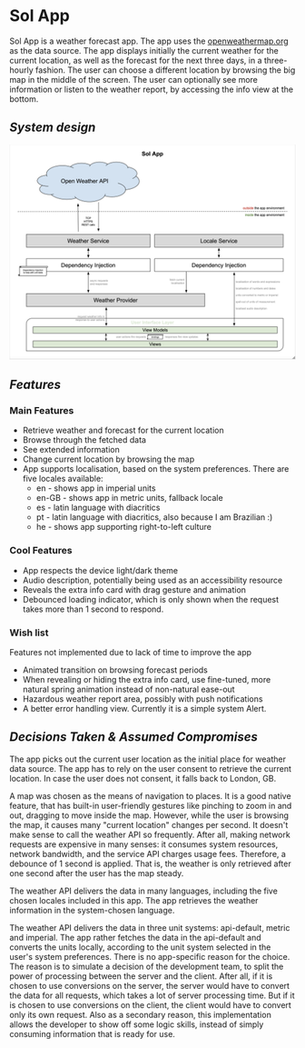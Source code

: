 # Sol App

Sol App is a weather forecast app. The app uses the [openweathermap.org](https://openweathermap.org) as the data source. The app displays initially the current weather for the current location, as well as the forecast for the next three days, in a three-hourly fashion. The user can choose a different location by browsing the big map in the middle of the screen. The user can optionally see more information or listen to the weather report, by accessing the info view at the bottom.

## _System design_
![system design](Sol/Assets.xcassets/system-design.png)

## _Features_
### Main Features
- Retrieve weather and forecast for the current location
- Browse through the fetched data
- See extended information
- Change current location by browsing the map
- App supports localisation, based on the system preferences. There are five locales available:
    - en - shows app in imperial units
    - en-GB - shows app in metric units, fallback locale
    - es - latin language with diacritics
    - pt - latin language with diacritics, also because I am Brazilian :)
    - he - shows app supporting right-to-left culture

### Cool Features
- App respects the device light/dark theme
- Audio description, potentially being used as an accessibility resource
- Reveals the extra info card with drag gesture and animation
- Debounced loading indicator, which is only shown when the request takes more than 1 second to respond.

### Wish list
Features not implemented due to lack of time to improve the app
- Animated transition on browsing forecast periods
- When revealing or hiding the extra info card, use fine-tuned, more natural spring animation instead of non-natural ease-out
- Hazardous weather report area, possibly with push notifications
- A better error handling view. Currently it is a simple system Alert.

## _Decisions Taken & Assumed Compromises_
The app picks out the current user location as the initial place for weather data source. The app has to rely on the user consent to retrieve the current location. In case the user does not consent, it falls back to London, GB.

A map was chosen as the means of navigation to places. It is a good native feature, that has built-in user-friendly gestures like pinching to zoom in and out, dragging to move inside the map. However, while the user is browsing the map, it causes many "current location" changes per second. It doesn't make sense to call the weather API so frequently. After all, making network requests are expensive in many senses: it consumes system resources, network bandwidth, and the service API charges usage fees. Therefore, a debounce of 1 second is applied. That is, the weather is only retrieved after one second after the user has the map steady.

The weather API delivers the data in many languages, including the five chosen locales included in this app. The app retrieves the weather information in the system-chosen language.

The weather API delivers the data in three unit systems: api-default, metric and imperial. The app rather fetches the data in the api-default and converts the units locally, according to the unit system selected in the user's system preferences. There is no app-specific reason for the choice. The reason is to simulate a decision of the development team, to split the power of processing between the server and the client. After all, if it is chosen to use conversions on the server, the server would have to convert the data for all requests, which takes a lot of server processing time. But if it is chosen to use conversions on the client, the client would have to convert only its own request. Also as a secondary reason, this implementation allows the developer to show off some logic skills, instead of simply consuming information that is ready for use.
